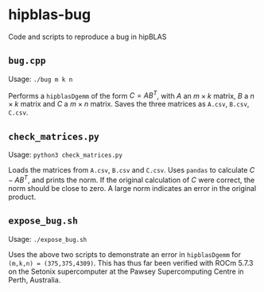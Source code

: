 # hipblas-bug
Code and scripts to reproduce a bug in hipBLAS

## `bug.cpp`
Usage: `./bug m k n`

Performs a `hipblasDgemm` of the form $C = AB^T$, with $A$ an $m \times k$ matrix, $B$ a $n \times k$ matrix and $C$ a $m \times n$ matrix. Saves the three matrices as `A.csv`, `B.csv`, `C.csv`.

## `check_matrices.py`
Usage: `python3 check_matrices.py`

Loads the matrices from `A.csv`, `B.csv` and `C.csv`. Uses `pandas` to calculate $C - AB^T$, and prints the norm. If the original calculation of $C$ were correct, the norm should be close to zero. A large norm indicates an error in the original product.

## `expose_bug.sh`
Usage: `./expose_bug.sh`

Uses the above two scripts to demonstrate an error in `hipblasDgemm` for `(m,k,n) = (375,375,4309)`. This has thus far been verified with ROCm 5.7.3 on the Setonix supercomputer at the Pawsey Supercomputing Centre in Perth, Australia.

